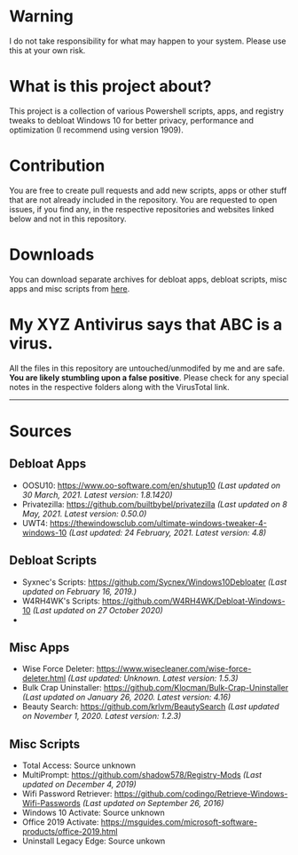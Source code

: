 # Warning
I do not take responsibility for what may happen to your system. Please use this at your own risk.
# What is this project about?
This project is a collection of various Powershell scripts, apps, and registry tweaks to debloat Windows 10 for better privacy, performance and optimization (I recommend using version 1909).
# Contribution
You are free to create pull requests and add new scripts, apps or other stuff that are not already included in the repository.
You are requested to open issues, if you find any, in the respective repositories and websites linked below and not in this repository.
# Downloads
You can download separate archives for debloat apps, debloat scripts, misc apps and misc scripts from [here](https://github.com/Daksh777/windows10-debloat/releases).
# My XYZ Antivirus says that ABC is a virus.
All the files in this repository are untouched/unmodifed by me and are safe. **You are likely stumbling upon a false positive**. Please check for any special notes in the respective folders along with the VirusTotal link.

---
# Sources
## Debloat Apps
- OOSU10: https://www.oo-software.com/en/shutup10 *(Last updated on 30 March, 2021. Latest version: 1.8.1420)*
- Privatezilla: https://github.com/builtbybel/privatezilla *(Last updated on 8 May, 2021. Latest version: 0.50.0)*
- UWT4: https://thewindowsclub.com/ultimate-windows-tweaker-4-windows-10 *(Last updated: 24 February, 2021. Latest version: 4.8)*

## Debloat Scripts
- Syxnec's Scripts: https://github.com/Sycnex/Windows10Debloater *(Last updated on February 16, 2019.)*
- W4RH4WK's Scripts: https://github.com/W4RH4WK/Debloat-Windows-10 *(Last updated on 27 October 2020)*
- 
## Misc Apps
- Wise Force Deleter: https://www.wisecleaner.com/wise-force-deleter.html *(Last updated: Unknown. Latest version: 1.5.3)*
- Bulk Crap Uninstaller: https://github.com/Klocman/Bulk-Crap-Uninstaller *(Last updated on January 26, 2020. Latest version: 4.16)*
- Beauty Search: https://github.com/krlvm/BeautySearch *(Last updated on November 1, 2020. Latest version: 1.2.3)*
## Misc Scripts
- Total Access: Source unknown
- MultiPrompt: https://github.com/shadow578/Registry-Mods *(Last updated on December 4, 2019)*
- Wifi Password Retriever: https://github.com/codingo/Retrieve-Windows-Wifi-Passwords *(Last updated on September 26, 2016)*
- Windows 10 Activate: Source unknown
- Office 2019 Activate: https://msguides.com/microsoft-software-products/office-2019.html
- Uninstall Legacy Edge: Source unkown
